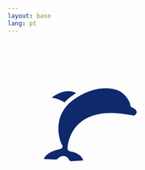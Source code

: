 ```yaml
---
layout: base
lang: pt
---
```


<g transform="translate(620 70) rotate(20)" >
<svg fill="#0f296d" xmlns="http://www.w3.org/2000/svg" width="900" height="900" viewBox="-200 -200 1400 1400">
<path  class='dolphin-map' d="M484.485,159.996c-3.865-1.553-6.531-5.138-6.908-9.285c-0.148-1.446-4.262-37.334-45.012-70.37
c-8.377-6.852-17.551-12.023-27.3-15.399c-31.108-10.774-115.304-28.317-225.022,41.29
c-21.27,13.493-39.191,28.591-53.749,45.224c-2.88,3.403-3.14,3.693-5.89,7.052c-23.491,29.436-36.931,63.42-40.083,101.652
c-4.491,54.471,13.77,97.869,21.185,109.995c3.191,5.221,1.531,12.027-3.672,15.235c-0.657,0.402-6.131,4.61-8.998,5.06
C88.227,390.578,14.412,402.753,0,445.358l64.566,2.244c0.245,0.008,0.489,0.025,0.733,0.05c4.057,0.41,8.017-1.026,10.876-3.935
l4.733-4.83c8.188-8.357,19.964-12.139,31.49-10.117c11.527,2.021,21.309,9.582,26.168,20.229l0.229,0.5
c2.461,5.392,8.078,8.459,13.975,7.625c0.266-0.036,0.532-0.065,0.799-0.083l64.263-4.372
c-16.789-45.621-72.603-49.455-73.212-49.491c-3.047-0.179-14.334-9.292-14.34-13.858c-0.004-3.328,0.616-82.202,63.867-139.979
c50.403-46.042,125.182-64.854,222.271-55.921c0.093,0.008,0.183,0.018,0.276,0.029c6.573,0.77,64.644,7.65,79.488,11.764
c2.547,0.486,12.253-4.732,15.152-14.616C515.853,175.167,496.452,164.801,484.485,159.996z M426.895,131.066
M168.372,87.519c3.405-2.159,6.812-4.245,10.22-6.28c-7.725-3.988-18.809-8.267-32.759-9.854
c-32.079-3.651-67.342,8.254-103.131,34.586c19.801,3.11,46.794,10.336,70.857,26.969
C127.989,117.113,145.96,101.735,168.372,87.519z"/>
</svg>
</g>